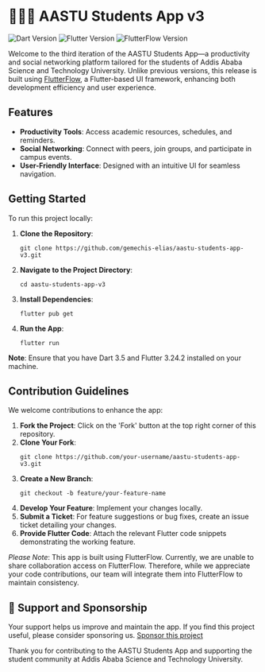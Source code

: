  # 👨🏽‍💻 AASTU Students App v3

![Dart Version](https://img.shields.io/badge/Dart-3.5-blue)
![Flutter Version](https://img.shields.io/badge/Flutter-3.24.2-blue)
![FlutterFlow Version](https://img.shields.io/badge/FlutterFlow-5.0.13%2B-blue)

Welcome to the third iteration of the AASTU Students App—a productivity and social networking platform tailored for the students of Addis Ababa Science and Technology University. Unlike previous versions, this release is built using [FlutterFlow](https://flutterflow.io/), a Flutter-based UI framework, enhancing both development efficiency and user experience.

## Features

- **Productivity Tools**: Access academic resources, schedules, and reminders.
- **Social Networking**: Connect with peers, join groups, and participate in campus events.
- **User-Friendly Interface**: Designed with an intuitive UI for seamless navigation.

## Getting Started

To run this project locally:

1. **Clone the Repository**:
   ```
   git clone https://github.com/gemechis-elias/aastu-students-app-v3.git
   ```
2. **Navigate to the Project Directory**:
   ```
   cd aastu-students-app-v3
   ```
3. **Install Dependencies**:
   ```
   flutter pub get
   ```
4. **Run the App**:
   ```
   flutter run
   ```

**Note**: Ensure that you have Dart 3.5 and Flutter 3.24.2 installed on your machine.

## Contribution Guidelines

We welcome contributions to enhance the app:

1. **Fork the Project**: Click on the 'Fork' button at the top right corner of this repository.
2. **Clone Your Fork**:
   ```
   git clone https://github.com/your-username/aastu-students-app-v3.git
   ```
3. **Create a New Branch**:
   ```
   git checkout -b feature/your-feature-name
   ```
4. **Develop Your Feature**: Implement your changes locally.
5. **Submit a Ticket**: For feature suggestions or bug fixes, create an issue ticket detailing your changes.
6. **Provide Flutter Code**: Attach the relevant Flutter code snippets demonstrating the working feature.

*Please Note*: This app is built using FlutterFlow. Currently, we are unable to share collaboration access on FlutterFlow. Therefore, while we appreciate your code contributions, our team will integrate them into FlutterFlow to maintain consistency.

## 🤎 Support and Sponsorship

Your support helps us improve and maintain the app. If you find this project useful, please consider sponsoring us. [Sponsor this project](https://github.com/sponsors/gemechis-elias)

Thank you for contributing to the AASTU Students App and supporting the student community at Addis Ababa Science and Technology University.
